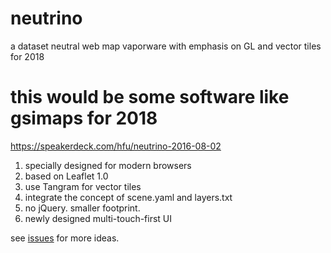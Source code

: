 # neutrino
a dataset neutral web map vaporware with emphasis on GL and vector tiles for 2018

# this would be some software like gsimaps for 2018
https://speakerdeck.com/hfu/neutrino-2016-08-02

1. specially designed for modern browsers
2. based on Leaflet 1.0
3. use Tangram for vector tiles
4. integrate the concept of scene.yaml and layers.txt
5. no jQuery. smaller footprint.
6. newly designed multi-touch-first UI

see [issues](https://github.com/hfu/neutrino/issues) for more ideas.
